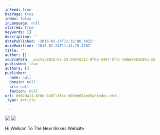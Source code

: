 ```yaml
---
inFeed: true
hasPage: true
inNav: false
inLanguage: null
starred: true
keywords: []
description: ''
datePublished: '2016-02-24T11:32:00.342Z'
dateModified: '2016-02-24T11:31:25.170Z'
title: ''
author: []
sourcePath: _posts/2016-02-24-b967da11-8f6e-4407-8fcc-60b6e683ed5a.md
published: true
authors: []
publisher:
  name: null
  domain: null
  url: null
  favicon: null
url: b967da11-8f6e-4407-8fcc-60b6e683ed5a/index.html
_type: Article

---
```

![](https://the-grid-user-content.s3-us-west-2.amazonaws.com/cfd43076-330b-4d0a-a9d4-bf75e974c14e.jpg)
![](https://the-grid-user-content.s3-us-west-2.amazonaws.com/b117ff65-3339-4945-bcd8-2299f369e284.png)

Hi Welkom To The New Giskes Website